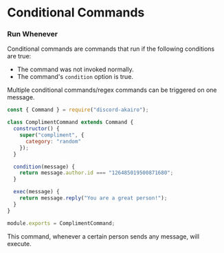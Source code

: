 # Conditional Commands

### Run Whenever

Conditional commands are commands that run if the following conditions are true:

- The command was not invoked normally.
- The command's `condition` option is true.

Multiple conditional commands/regex commands can be triggered on one message.

```js
const { Command } = require("discord-akairo");

class ComplimentCommand extends Command {
  constructor() {
    super("compliment", {
      category: "random"
    });
  }

  condition(message) {
    return message.author.id === "126485019500871680";
  }

  exec(message) {
    return message.reply("You are a great person!");
  }
}

module.exports = ComplimentCommand;
```

This command, whenever a certain person sends any message, will execute.

